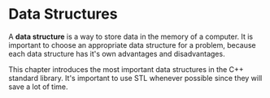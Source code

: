 # Data Structures

A **data structure** is a way to store data in the memory of a computer. It is important to choose an appropriate data structure for a problem, because each data structure has it's own advantages and disadvantages.

This chapter introduces the most important data structures in the C++ standard library. It's important to use STL whenever possible since they will save a lot of time.

